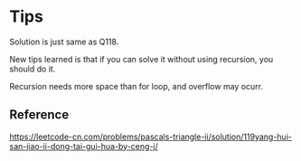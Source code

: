 # Tips

Solution is just same as Q118.

New tips learned is that if you can solve it without using recursion, you should do it. 

Recursion needs more space than for loop, and overflow may ocurr.

## Reference

https://leetcode-cn.com/problems/pascals-triangle-ii/solution/119yang-hui-san-jiao-ii-dong-tai-gui-hua-by-ceng-j/
